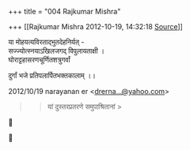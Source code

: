 +++
title = "004 Rajkumar Mishra"

+++
[[Rajkumar Mishra	2012-10-19, 14:32:18 [Source](https://groups.google.com/g/bvparishat/c/7zezkB9GJ-0)]]



या मोहयत्यविरताद्भुतदेहनिर्यत् -  
सज्ज्योत्स्नयाऽखिलजगद् विपुलायताक्षी ।  
घोराट्टहासरणचूर्णितशत्रुगर्वां

  
दुर्गां भजे प्रतिपलार्पितभक्तकालाम् ।।  

  
  
  

2012/10/19 narayanan er \<[drerna...@yahoo.com]()\>  

> 
> > 
> > यां दुस्तरप्रतरणे समुपाश्रितानां >
> 
> > 






